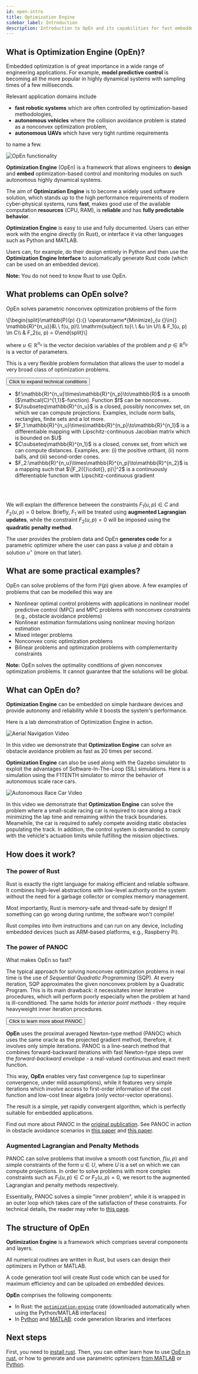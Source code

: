 ```yaml
---
id: open-intro
title: Optimization Engine
sidebar_label: Introduction
description: Introduction to OpEn and its capabilities for fast embedded optimization
---
```


<script type="text/x-mathjax-config">MathJax.Hub.Config({tex2jax: {inlineMath: [['$','$'], ['\\(','\\)']]}});</script>
<script type="text/javascript" src="https://cdnjs.cloudflare.com/ajax/libs/mathjax/2.7.1/MathJax.js?config=TeX-AMS-MML_HTMLorMML"></script>
<link rel="stylesheet" href="https://cdnjs.cloudflare.com/ajax/libs/font-awesome/4.7.0/css/font-awesome.min.css">
<script type="text/javascript">
function toggleCollapseExpand(buttonId, containerId, theText) {
    conditionsElement = document.getElementById(containerId);
    techhConditionsButtonElement = document.getElementById(buttonId);
    conditionsDisplay = getComputedStyle(conditionsElement, null).display
    if (conditionsDisplay === "none") {
        conditionsElement.style.display = "block";
        techhConditionsButtonElement.innerHTML = '<i class="fa fa-angle-up"></i> Collapse ' + theText;
    } else {
        conditionsElement.style.display = "none";
        techhConditionsButtonElement.innerHTML = '<i class="fa fa-angle-down"></i> Expand ' + theText;
    }
}
</script>

## What is Optimization Engine (OpEn)?

Embedded optimization is of great importance in a wide range of engineering applications. For example, **model predictive control** is becoming all the more popular in highly dynamical systems with sampling times of a few milliseconds.

Relevant application domains include

- **fast robotic systems** which are often controlled by optimization-based methodologies,
- **autonomous vehicles** where the collision avoidance problem is stated as a nonconvex optimization problem,
- **autonomous UAVs** which have very tight runtime requirements

to name a few.

<img src="/optimization-engine/img/open-functionality.jpg" alt="OpEn functionality" />

**Optimization Engine** (OpEn) is a framework that allows engineers to **design** and **embed** optimization-based control and monitoring modules on such autonomous highly dynamical systems.

The aim of **Optimization Engine** is to become a widely used software solution, which stands up to the high performance requirements of modern cyber-physical systems, runs **fast**, makes good use of the available computation **resources** (CPU, RAM), is **reliable** and has **fully predictable behavior**.

**Optimization Engine** is easy to use and fully documented. Users can either work with the engine directly (in Rust), or interface it via other languages such as Python and MATLAB.

Users can, for example, do their design entirely in Python and then use the **Optimization Engine Interface** to automatically generate Rust code (which can be used on an embedded device).

<div class="alert alert-info">
<b>Note:</b> You do not need to know Rust to use OpEn.</div>


## What problems can OpEn solve?

OpEn solves parametric nonconvex optimization problems of the form

<div class="math">
\[\begin{split}\mathbb{P}(p) {}:{} \operatorname*{Minimize}_{u {}\in{} \mathbb{R}^{n_u}}&amp;\ \ f(u, p)\\
\mathrm{subject\ to}\ \  &amp;u \in U\\
&amp; F_1(u, p) \in C\\
&amp; F_2(u, p) = 0\end{split}\]</div>

where $u\in\mathbb{R}^{n_u}$ is the vector decision variables of the problem and
$p\in\mathbb{R}^{n_p}$ is a vector of parameters.

This is a very flexible problem formulation that allows the user to model a very broad
class of optimization problems.

<button onclick="toggleCollapseExpand('techConditionsButton', 'containerTechnicalConditions', 'Technical Conditions')" id="techConditionsButton">
  <i class="fa fa-cog fa-spin"></i>
  Click to expand technical conditions
</button>

<div class="mycontainer" id="containerTechnicalConditions">
<ul>
<li>$f:\mathbb{R}^{n_u}\times\mathbb{R}^{n_p}\to\mathbb{R}$ is a smooth ($\mathcal{C}^{1,1}$-function).
  Function $f$ can be nonconvex.</li>
<li>$U\subseteq\mathbb{R}^{n_u}$ is a closed, possibly nonconvex set, on which we
  can compute projections. Examples, include norm balls, rectangles,
  finite sets and a lot more.</li>
<li>$F_1:\mathbb{R}^{n_u}\times\mathbb{R}^{n_p}\to\mathbb{R}^{n_1}$ is a differentiable mapping
  with Lipschitz-continuous Jacobian matrix which is bounded on $U$</li>
<li>$C\subseteq\mathbb{R}^{n_1}$ is a closed, convex set, from which we can compute
  distances. Examples, are: (i) the positive orthant, (ii) norm balls, and (iii)
  second-order cones.</li>
<li>$F_2:\mathbb{R}^{n_u}\times\mathbb{R}^{n_p}\to\mathbb{R}^{n_2}$ is a mapping
  such that $\|F_2({}\cdot{}, p)\|^2$ is a continuously differentiable function
  with Lipschitz-continuous gradient</li>
</ul>
</div>
<br/><br/>

We will explain the difference between the constraints $F_1(u, p) \in C$ and
$F_2(u, p) = 0$ below. Briefly, $F_1$ will be treated using
**augmented Lagrangian updates**, while the constraint $F_2(u, p) = 0$ will be
imposed using the **quadratic penalty method**.

The user provides the problem data and OpEn **generates code** for a parametric
optimizer where the user can pass a value $p$ and obtain a solution $u^\star$
(more on that later).


## What are some practical examples?

OpEn can solve problems of the form $\mathbb{P}(p)$ given above. A few examples
of problems that can be modelled this way are

- Nonlinear optimal control problems with applications in nonlinear model
  predictive control (MPC) and MPC problems with nonconvex constraints (e.g.,
  obstacle avoidance problems)
- Nonlinear estimation formulations using nonlinear moving horizon estimation
- Mixed integer problems
- Nonconvex conic optimization problems
- Bilinear problems and optimization problems with complementarity constraints


**Note:** OpEn solves the optimality conditions of given nonconvex optimization problems.
It cannot guarantee that the solutions will be global.

## What can OpEn do?
**Optimization Engine** can be embedded on simple hardware devices and provide autonomy and reliability while it boosts the system's performance.

Here is a lab demonstration of Optimization Engine in action.

![Aerial Navigation Video](/optimization-engine/img/e8f236af8d38.gif)



In this video we demonstrate that **Optimization Engine** can solve an obstacle avoidance problem as fast as 20 times per second.

**Optimization Engine** can also be used along with the Gazebo simulator to exploit the advantages of Software-In-The-Loop (SIL) simulations. Here is a simulation using the F1TENTH simulator to mirror the behavior of autonomous scale race cars.

![Autonomous Race Car Video](/optimization-engine/img/track.gif)

In this video we demonstrate that **Optimization Engine** can solve the problem where a small-scale racing car is required to race along a track minimizing the lap time and remaining within the track boundaries. Meanwhile, the car is required to safely compete avoiding static obstacles populating the track. In addition, the control system is demanded to comply with the vehicle's actuation limits while fulfilling the mission objectives.


## How does it work?

### The power of Rust

Rust is exactly the right language for making efficient and reliable software. It combines high-level abstractions with low-level authority on the system without the need for a garbage collector or complex memory management.

Most importantly, Rust is memory-safe and thread-safe by design! If something can go wrong during runtime, the software won't compile!

Rust compiles into llvm instructions and can run on any device, including embedded devices (such as ARM-based platforms, e.g., Raspberry Pi).


### The power of PANOC
What makes OpEn so fast?

<p>The typical approach for solving nonconvex optimization problems in real time is the use of <em>Sequential Quadratic Programming</em> (SQP). At every iteration, SQP approximates the given nonconvex problem by a Quadratic Program. This is its main drawback: it necessitates inner iterative procedures, which will perform poorly especially when the problem at hand is ill-conditioned. The same holds for <em>interior point methods</em> - they require heavyweight inner iteration procedures.</p>

<button onclick="toggleCollapseExpand('panocButton', 'containerPanoc', 'PANOC details')" id="panocButton">
  <i class="fa fa-cog fa-spin"></i>
  Click to learn more about PANOC
</button>

<div class="mycontainer" id="containerPanoc">
<p><b>OpEn</b> uses the proximal averaged Newton-type method (PANOC) which uses the same oracle as the projected gradient method, therefore, it involves only simple iterations. PANOC is a line-search method that combines forward-backward iterations with fast Newton-type steps over the <em>forward-backward envelope</em> - a real-valued continuous and exact merit function.</p>

<p>This way, <b>OpEn</b> enables very fast convergence (up to superlinear convergence, under mild assumptions), while it features very simple iterations which involve access to first-order information of the cost function and low-cost linear algebra (only vector-vector operations).</p>

<p>The result is a simple, yet rapidly convergent algorithm, which is perfectly suitable for embedded applications.</p>

<p>Find out more about PANOC in the <a href='https://arxiv.org/pdf/1709.06487.pdf' target='_blank'>original publication</a>. See PANOC in action in obstacle avoidance scenarios in <a href='https://core.ac.uk/download/pdf/153430972.pdf' target='_blank'>this paper</a> and <a href='https://arxiv.org/pdf/1812.04755.pdf' target='_blank'>this paper</a>.</p>
</div>




### Augmented Lagrangian and Penalty Methods

PANOC can solve problems that involve a smooth cost function, $f(u,p)$ and simple
constraints of the form $u\in U$, where $U$ is a set on which we can compute
projections. In order to solve problems with more complex constraints such as
$F_1(u, p)\in C$ or $F_2(u, p) = 0$, we resort to the augmented Lagrangian and
penalty methods respectively.

Essentially, PANOC solves a simple "inner problem", while it is wrapped in an outer loop
which takes care of the satisfaction of these constraints. For technical details, the
reader may refer to [this page](./algorithm).




## The structure of OpEn
**Optimization Engine** is a framework which comprises several components and layers.

All numerical routines are written in Rust, but users can design their optimizers in Python or MATLAB.

A code generation tool will create Rust code which can be used for maximum efficiency and can be uploaded on embedded devices.

**OpEn** comprises the following components:

- In Rust: the [`optimization-engine`] crate (downloaded automatically when using the
  Python/MATLAB interfaces)
- In [Python](./python-interface) and [MATLAB](./matlab-interface):
  code generation libraries and interfaces

## Next steps
First, you need to [install rust]. Then, you can either learn how to use [OpEn in rust](./openrust-basic), or how to generate and use parametric optimizers [from MATLAB](./matlab-interface) or [Python](./python-interface).


[`optimization-engine`]: https://crates.io/crates/optimization_engine
[install rust]: ./installation
[OpEn in rust]: ./openrust-basic
